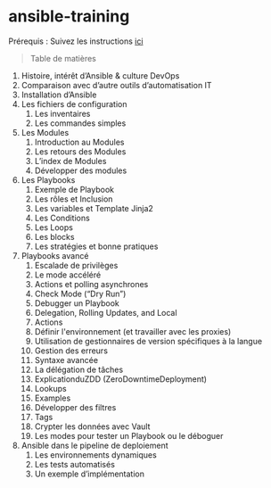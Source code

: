 
# ansible-training

Prérequis : Suivez les instructions [ici](prerequisites.md)

> Table de matières

1. Histoire, intérêt d’Ansible & culture DevOps
1. Comparaison avec d’autre outils d’automatisation IT
1. Installation d’Ansible
1. Les fichiers de configuration
    1. Les inventaires
    1. Les commandes simples
1. Les Modules
    1. Introduction au Modules
    1. Les retours des Modules
    1. L’index de Modules
    1. Développer des modules
1. Les Playbooks
    1. Exemple de Playbook
    1. Les rôles et Inclusion
    1. Les variables et Template Jinja2
    1. Les Conditions
    1. Les Loops
    1. Les blocks
    1. Les stratégies et bonne pratiques
1. Playbooks avancé
    1. Escalade de privilèges
    1. Le mode accéléré
    1. Actions et polling asynchrones
    1. Check Mode (“Dry Run”)
    1. Debugger un Playbook
    1. Delegation, Rolling Updates, and Local
    1. Actions
    1. Définir l'environnement (et travailler avec les proxies)
    1. Utilisation de gestionnaires de version spécifiques à la langue
    1. Gestion des erreurs
    1. Syntaxe avancée
    1. La délégation de tâches
    1. ExplicationduZDD (ZeroDowntimeDeployment)
    1. Lookups
    1. Examples
    1. Développer des filtres
    1. Tags
    1. Crypter les données avec Vault
    1. Les modes pour tester un Playbook ou le déboguer
1. Ansible dans le pipeline de deploiement
    1. Les environnements dynamiques
    1. Les tests automatisés
    1. Un exemple d’implémentation
